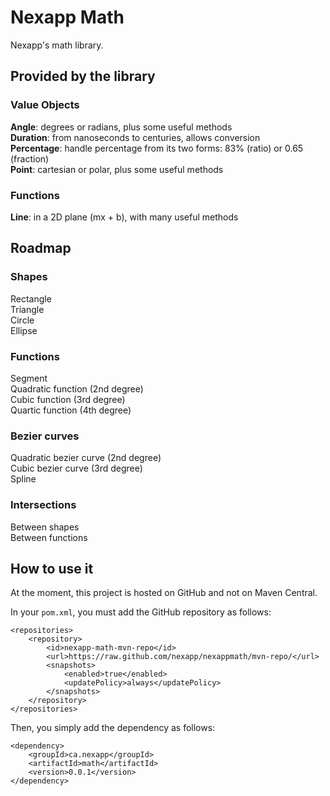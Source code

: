 # Nexapp Math
Nexapp's math library.

## Provided by the library
### Value Objects
**Angle**: degrees or radians, plus some useful methods <br />
**Duration**: from nanoseconds to centuries, allows conversion <br />
**Percentage**: handle percentage from its two forms: 83% (ratio) or 0.65 (fraction) <br />
**Point**: cartesian or polar, plus some useful methods

### Functions
**Line**:  in a 2D plane (mx + b), with many useful methods

## Roadmap
### Shapes
Rectangle <br />
Triangle <br />
Circle <br />
Ellipse

### Functions
Segment <br />
Quadratic function (2nd degree) <br />
Cubic function (3rd degree) <br />
Quartic function (4th degree)

### Bezier curves
Quadratic bezier curve (2nd degree) <br />
Cubic bezier curve (3rd degree) <br />
Spline

### Intersections
Between shapes <br />
Between functions

## How to use it
At the moment, this project is hosted on GitHub and not on Maven Central.

In your `pom.xml`, you must add the GitHub repository as follows:
```
<repositories>
	<repository>
		<id>nexapp-math-mvn-repo</id>
		<url>https://raw.github.com/nexapp/nexappmath/mvn-repo/</url>
		<snapshots>
			<enabled>true</enabled>
			<updatePolicy>always</updatePolicy>
		</snapshots>
	</repository>
</repositories>
```

Then, you simply add the dependency as follows:
```
<dependency>
	<groupId>ca.nexapp</groupId>
	<artifactId>math</artifactId>
	<version>0.0.1</version>
</dependency>
```
